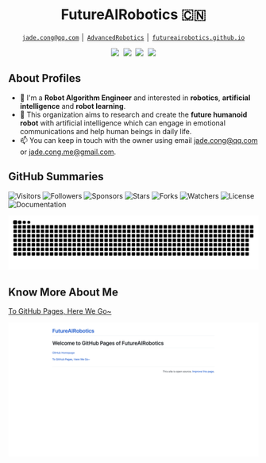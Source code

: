 <!-- Title -->
<h1 align="center" title="Welcome to my github homepage~ :)">FutureAIRobotics 🇨🇳</h1>

<!-- Contacts -->
<p align="center">
    <a href="mailto:jade.cong@qq.com" title="Email Address"><code>jade.cong@qq.com</code></a> │ <a href="../assets/images/wechat-public.jpg" title="WeChat Public"><code>AdvancedRobotics</code></a> │ <a href="https://futureairobotics.github.io" title="GitHub Pages"><code>futureairobotics.github.io</code></a>
</p>

<!-- Socials -->
<p align="center">
    <kbd>
        <a href="https://huggingface.co/FutureAIRobotics" title="Hugging Face - FutureAIRobotics"><img src="https://img.shields.io/badge/-FutureAIRobotics-F9CF38?style=flat&logo=Huggingface&logoColor=white" /></a>
        <a href="https://www.zhihu.com/people/Jade_Cong" title="ZhiHu - JadeCong"><img src="https://img.shields.io/badge/-JadeCong-1953DC?style=flat&logo=Zhihu&logoColor=white" /></a>
        <a href="https://www.youtube.com/channel/UCtjkpErjX9X7VocnIJkIuZg" title="YouTube - @jadecong"><img src="https://img.shields.io/badge/-Jade_Cong-EE0000?style=flat&logo=Youtube&logoColor=white" /></a>
        <a href="https://space.bilibili.com/383666733" title="BiliBili - Jade_Cong"><img src="https://img.shields.io/badge/-Jade_Cong-F0648C?style=flat&logo=Bilibili&logoColor=white" /></a>
    </kbd>
</p>

## About Profiles

- 👋 I'm a **Robot Algorithm Engineer** and interested in **robotics**, **artificial intelligence** and **robot learning**.
- 👀 This organization aims to research and create the **future humanoid robot** with artificial intelligence which can engage in emotional communications and help human beings in daily life.
- 📫 You can keep in touch with the owner using email jade.cong@qq.com or jade.cong.me@gmail.com.

## GitHub Summaries

![Visitors](https://komarev.com/ghpvc/?username=FutureAIRobotics&label=Visitors&style=default)
![Followers](https://img.shields.io/github/followers/FutureAIRobotics?label=Followers&style=default)
![Sponsors](https://img.shields.io/github/sponsors/FutureAIRobotics?label=Sponsors&style=default)
![Stars](https://img.shields.io/github/stars/FutureAIRobotics?label=Stars&style=default)
![Forks](https://img.shields.io/github/forks/FutureAIRobotics/.github?label=Forks&style=default)
![Watchers](https://img.shields.io/github/watchers/FutureAIRobotics/.github?label=Watchers&style=default)
![License](https://img.shields.io/badge/License-Apache_2.0-brightgreen)
![Documentation](https://img.shields.io/badge/Documentation-Yes-brightgreen)

![GitHub Contribution Snake](/assets/images/github-contribution-snake.svg)

## Know More About Me

[To GitHub Pages, Here We Go~](https://futureairobotics.github.io)

![GitHub Pages Cover](/assets/images/github-pages-cover.png)

<!---
FutureAIRobotics/.github is a ✨ special ✨ repository because its `README.md` (this file) appears on your GitHub profile.
You can click the Preview link to take a look at your changes.
--->
